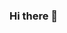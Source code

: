 ### Hi there 👋

<!--
**candicehbt/candicehbt** is a ✨ _special_ ✨ repository because its `README.md` (this file) appears on your GitHub profile.


- 👩🏼‍💻 I’m currently learning Chemistry at EPFL 🧪
